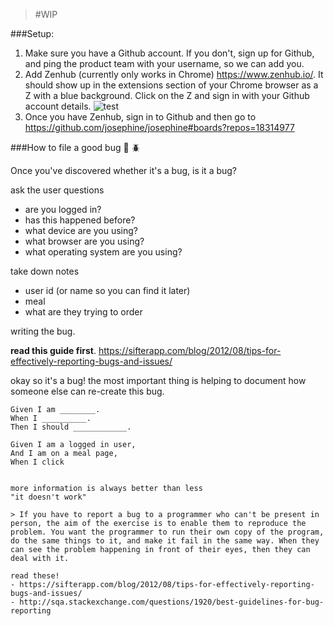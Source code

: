 > #WIP

###Setup:
1. Make sure you have a Github account. If you don't, sign up for Github, and ping the product team with your username, so we can add you.
1. Add Zenhub (currently only works in Chrome) https://www.zenhub.io/. 
It should show up in the extensions section of your Chrome browser as a Z with a blue background. Click on the Z and sign in with your Github account details.
![test](https://www.dropbox.com/s/5zlc6o45834e2wd/Screenshot%202015-09-25%2015.40.57.png?dl=0)
1. Once you have Zenhub, sign in to Github and then go to https://github.com/josephine/josephine#boards?repos=18314977 


###How to file a good bug :bug: :beetle:

Once you've discovered whether it's a bug, 
is it a bug?

ask the user questions
- are you logged in?
- has this happened before?
- what device are you using?
- what browser are you using?
- what operating system are you using?


take down notes
- user id (or name so you can find it later)
- meal 
- what are they trying to order

writing the bug.

**read this guide first**. https://sifterapp.com/blog/2012/08/tips-for-effectively-reporting-bugs-and-issues/

okay so it's a bug! the most important thing is helping to document how someone else can re-create this bug.

```
Given I am ________. 
When I __________.
Then I should ____________.
```

```
Given I am a logged in user,
And I am on a meal page,
When I click 


more information is always better than less
"it doesn't work"

> If you have to report a bug to a programmer who can't be present in person, the aim of the exercise is to enable them to reproduce the problem. You want the programmer to run their own copy of the program, do the same things to it, and make it fail in the same way. When they can see the problem happening in front of their eyes, then they can deal with it.

read these!
- https://sifterapp.com/blog/2012/08/tips-for-effectively-reporting-bugs-and-issues/
- http://sqa.stackexchange.com/questions/1920/best-guidelines-for-bug-reporting

